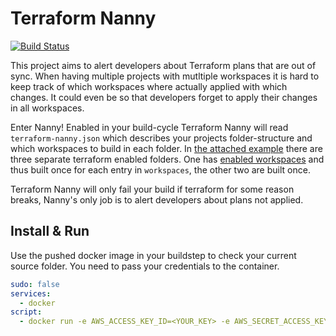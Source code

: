 # Terraform Nanny

[![Build Status](https://travis-ci.org/digitalroute/terraform-nanny.svg?branch=master)](https://travis-ci.org/digitalroute/terraform-nanny)

This project aims to alert developers about Terraform plans that are out of sync. When having multiple projects with mutltiple workspaces it is hard to keep track of which workspaces where actually applied with which changes. It could even be so that developers forget to apply their changes in all workspaces.

Enter Nanny! Enabled in your build-cycle Terraform Nanny will read ```terraform-nanny.json``` which describes your projects folder-structure and which workspaces to build in each folder. In [the attached example](https://github.com/digitalroute/terraform-nanny/blob/master/example/terraform-nanny.json) there are three separate terraform enabled folders. One has [enabled workspaces](https://github.com/digitalroute/terraform-nanny/blob/master/example/terraform-nanny.json#L10) and thus built once for each entry in ```workspaces```, the other two are built once.

Terraform Nanny will only fail your build if terraform for some reason breaks, Nanny's only job is to alert developers about plans not applied.

## Install & Run

Use the pushed docker image in your buildstep to check your current source folder. You need to pass your credentials to the container.

```yml
sudo: false
services:
  - docker
script:
  - docker run -e AWS_ACCESS_KEY_ID=<YOUR_KEY> -e AWS_SECRET_ACCESS_KEY=<YOUR_SECRET> -v `pwd`:/src digitalroute/terraform-nanny:latest
```
